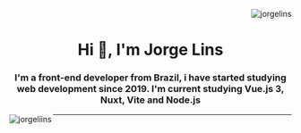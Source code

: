 
<p>&nbsp;<img align="right" src="https://github-readme-stats.vercel.app/api?username=jorgeliins&show_icons=true&locale=en" alt="jorgelins" /></p>

<h1 align="center">Hi 👋, I'm Jorge Lins</h1>
<h3 align="center">I'm a front-end developer from Brazil, i have started studying web development since 2019. I'm current studying Vue.js 3, Nuxt, Vite and Node.js</h3>




<p><img align="left" src="https://github-readme-stats.vercel.app/api/top-langs?username=jorgeliins&show_icons=true&locale=en&layout=compact" alt="jorgeliins" /></p>

<hr>
